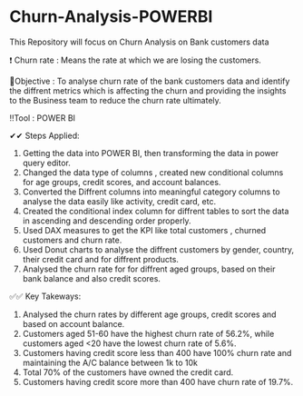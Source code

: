 # Churn-Analysis-POWERBI
This Repository will focus on Churn Analysis on Bank customers data 

❗ Churn rate : Means the rate at which we are losing the customers.

🌱Objective : To analyse churn rate of the bank customers data and identify the diffrent metrics which is affecting the churn and providing the insights to the Business team to reduce the churn rate ultimately.

 ‼Tool : POWER BI 

 ✔✔ Steps Applied:
 1. Getting the data into POWER BI, then transforming the data in power query editor.
 2. Changed the data type of columns , created new conditional columns for age groups, credit scores, and account balances.
 3. Converted the Diffrent columns into meaningful category columns to analyse the data easily like activity, credit card, etc.
 4. Created the conditional index column for diffrent tables to sort the data in ascending and descending order properly.
 5. Used DAX measures to get the KPI like total customers , churned customers and churn rate.
 6. Used Donut charts to analyse the diffrent customers by gender, country, their credit card and for diffrent products.
 7. Analysed the churn rate for for diffrent aged groups, based on their bank balance and also credit scores.

✅✅ Key Takeways:
1. Analysed the churn rates by different age groups, credit scores and based on account balance.
2. Customers aged 51-60 have the highest churn rate of 56.2%, while customers aged <20 have the lowest churn rate of 5.6%.
3. Customers having credit score less than 400 have 100% churn rate and maintaining the A/C balance between 1k to 10k
4. Total 70% of the customers have owned the credit card.
5. Customers having credit score more than 400 have churn rate of 19.7%.



    

